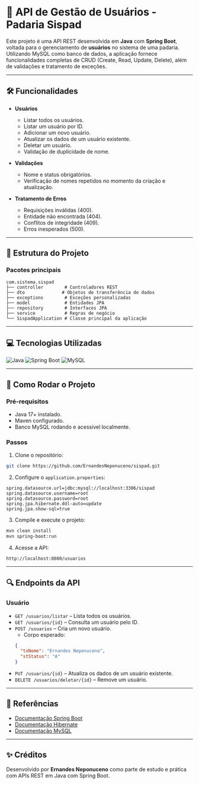 # 🥐 API de Gestão de Usuários - Padaria Sispad

Este projeto é uma API REST desenvolvida em **Java** com **Spring Boot**, voltada para o gerenciamento de **usuários** no sistema de uma padaria. Utilizando MySQL como banco de dados, a aplicação fornece funcionalidades completas de CRUD (Create, Read, Update, Delete), além de validações e tratamento de exceções.

---

## 🛠️ Funcionalidades

- **Usuários**
  - Listar todos os usuários.
  - Listar um usuário por ID.
  - Adicionar um novo usuário.
  - Atualizar os dados de um usuário existente.
  - Deletar um usuário.
  - Validação de duplicidade de nome.

- **Validações**
  - Nome e status obrigatórios.
  - Verificação de nomes repetidos no momento da criação e atualização.

- **Tratamento de Erros**
  - Requisições inválidas (400).
  - Entidade não encontrada (404).
  - Conflitos de integridade (409).
  - Erros inesperados (500).

---

## 🎯 Estrutura do Projeto

### **Pacotes principais**
```plaintext
com.sistema.sispad
├── controller        # Controladores REST
├── dto              # Objetos de transferência de dados
├── exceptions        # Exceções personalizadas
├── model             # Entidades JPA
├── repository        # Interfaces JPA
├── service           # Regras de negócio
└── SispadApplication # Classe principal da aplicação
```

---

## 💻 Tecnologias Utilizadas

<div style="display: inline_block">
  <img alt="Java" src="https://img.shields.io/badge/Java-17-007396?style=for-the-badge&logo=java&logoColor=white">
  <img alt="Spring Boot" src="https://img.shields.io/badge/Spring_Boot-3.0.0-6DB33F?style=for-the-badge&logo=spring&logoColor=white">
  <img alt="MySQL" src="https://img.shields.io/badge/MySQL-8.0-4479A1?style=for-the-badge&logo=mysql&logoColor=white">
</div>

---

## 🚀 Como Rodar o Projeto

### Pré-requisitos

- Java 17+ instalado.
- Maven configurado.
- Banco MySQL rodando e acessível localmente.

### Passos

1. Clone o repositório:
```bash
git clone https://github.com/ErnandesNeponuceno/sispad.git
```

2. Configure o `application.properties`:
```properties
spring.datasource.url=jdbc:mysql://localhost:3306/sispad
spring.datasource.username=root
spring.datasource.password=root
spring.jpa.hibernate.ddl-auto=update
spring.jpa.show-sql=true
```

3. Compile e execute o projeto:
```bash
mvn clean install
mvn spring-boot:run
```

4. Acesse a API:
```
http://localhost:8080/usuarios
```

---

## 🔍 Endpoints da API

### Usuário

- `GET /usuarios/listar` – Lista todos os usuários.
- `GET /usuarios/{id}` – Consulta um usuário pelo ID.
- `POST /usuarios` – Cria um novo usuário.
  - Corpo esperado:
  ```json
  {
    "txNome": "Ernandes Neponuceno",
    "stStatus": "A"
  }
  ```
- `PUT /usuarios/{id}` – Atualiza os dados de um usuário existente.
- `DELETE /usuarios/deletar/{id}` – Remove um usuário.

---

## 📄 Referências

- [Documentação Spring Boot](https://spring.io/projects/spring-boot)
- [Documentação Hibernate](https://hibernate.org/orm/documentation/)
- [Documentação MySQL](https://dev.mysql.com/doc/)

---

## ✨ Créditos

Desenvolvido por **Ernandes Neponuceno** como parte de estudo e prática com APIs REST em Java com Spring Boot.